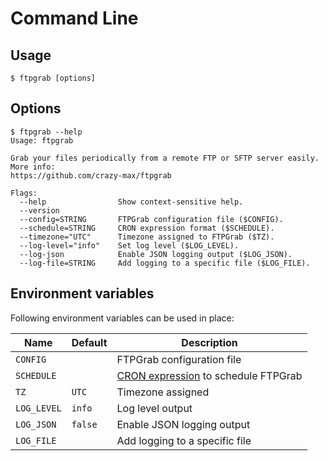 # Command Line

## Usage

```shell
$ ftpgrab [options]
```

## Options

```
$ ftpgrab --help
Usage: ftpgrab

Grab your files periodically from a remote FTP or SFTP server easily. More info:
https://github.com/crazy-max/ftpgrab

Flags:
  --help                Show context-sensitive help.
  --version
  --config=STRING       FTPGrab configuration file ($CONFIG).
  --schedule=STRING     CRON expression format ($SCHEDULE).
  --timezone="UTC"      Timezone assigned to FTPGrab ($TZ).
  --log-level="info"    Set log level ($LOG_LEVEL).
  --log-json            Enable JSON logging output ($LOG_JSON).
  --log-file=STRING     Add logging to a specific file ($LOG_FILE).
```

## Environment variables

Following environment variables can be used in place:

| Name               | Default       | Description   |
|--------------------|---------------|---------------|
| `CONFIG`           |               | FTPGrab configuration file |
| `SCHEDULE`         |               | [CRON expression](https://godoc.org/github.com/robfig/cron#hdr-CRON_Expression_Format) to schedule FTPGrab |
| `TZ`               | `UTC`         | Timezone assigned |
| `LOG_LEVEL`        | `info`        | Log level output |
| `LOG_JSON`         | `false`       | Enable JSON logging output |
| `LOG_FILE`         |               | Add logging to a specific file |
